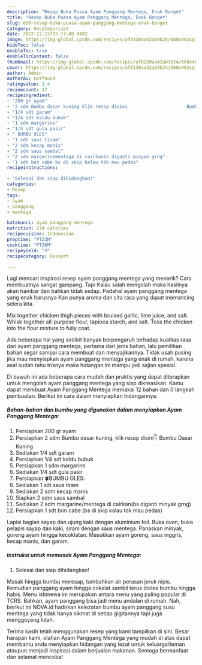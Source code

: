 ```yaml
---
description: "Resep Buka Puasa Ayam Panggang Mentega, Enak Banget"
title: "Resep Buka Puasa Ayam Panggang Mentega, Enak Banget"
slug: 699-resep-buka-puasa-ayam-panggang-mentega-enak-banget
category: Uncategorized
date: 2022-12-15T15:17:49.049Z
image: https://img-global.cpcdn.com/recipes/af8130aa42ab9b24/680x482cq70/ayam-panggang-mentega-foto-resep-utama.jpg
hideToc: false
enableToc: true
enableTocContent: false
thumbnail: https://img-global.cpcdn.com/recipes/af8130aa42ab9b24/680x482cq70/ayam-panggang-mentega-foto-resep-utama.jpg
cover: https://img-global.cpcdn.com/recipes/af8130aa42ab9b24/680x482cq70/ayam-panggang-mentega-foto-resep-utama.jpg
author: Admin
authorAv: notfound
ratingvalue: 3.4
reviewcount: 17
recipeingredient:
- "200 gr ayam"
- "2 sdm Bumbu dasar kuning klik resep disini                      Bumbu Dasar Kuning"
- "1/4 sdt garam"
- "1/4 sdt kaldu bubuk"
- "1 sdm margarine"
- "1/4 sdt gula pasir"
- " BUMBU OLES"
- "1 sdt saus tiram"
- "2 sdm kecap manis"
- "2 sdm saus sambal"
- "2 sdm margarinementega di cairkanbs diganti minyak grng"
- "1 sdt bon cabe bs di skip kalau tdk mau pedas"
recipeinstructions:

- "Selesai dan siap dihidangkan!"
categories:
- Resep
tags:
- ayam
- panggang
- mentega

katakunci: ayam panggang mentega 
nutrition: 274 calories
recipecuisine: Indonesian
preptime: "PT23M"
cooktime: "PT36M"
recipeyield: "3"
recipecategory: Dessert

---
```



Lagi mencari inspirasi resep ayam panggang mentega yang menarik? Cara membuatnya sangat gampang. Tapi Kalau salah mengolah maka hasilnya akan hambar dan bahkan tidak sedap. Padahal ayam panggang mentega yang enak harusnya Kan punya aroma dan cita rasa yang dapat memancing selera kita.


Mix together chicken thigh pieces with bruised garlic, lime juice, and salt. Whisk together all-purpose flour, tapioca starch, and salt. Toss the chicken into the flour mixture to fully coat.

Ada beberapa hal yang sedikit banyak berpengaruh terhadap kualitas rasa dari ayam panggang mentega, pertama dari jenis bahan, lalu pemilihan bahan segar sampai cara membuat dan menyajikannya. Tidak usah pusing jika mau menyiapkan ayam panggang mentega yang enak di rumah, karena asal sudah tahu triknya maka hidangan ini mampu jadi sajian spesial.


Di bawah ini ada beberapa cara mudah dan praktis yang dapat diterapkan untuk mengolah ayam panggang mentega yang siap dikreasikan. Kamu dapat membuat Ayam Panggang Mentega memakai 12 bahan dan 0 langkah pembuatan. Berikut ini cara dalam menyiapkan hidangannya.

<!--inarticleads1-->

##### Bahan-bahan dan bumbu yang digunakan dalam menyiapkan Ayam Panggang Mentega:

1. Persiapkan 200 gr ayam
1. Persiapkan 2 sdm Bumbu dasar kuning, klik resep disini👇                      Bumbu Dasar Kuning
1. Sediakan 1/4 sdt garam
1. Persiapkan 1/4 sdt kaldu bubuk
1. Persiapkan 1 sdm margarine
1. Sediakan 1/4 sdt gula pasir
1. Persiapkan  🍀BUMBU OLES:
1. Sediakan 1 sdt saus tiram
1. Sediakan 2 sdm kecap manis
1. Siapkan 2 sdm saus sambal
1. Sediakan 2 sdm margarine/mentega di cairkan(bs diganti minyak grng)
1. Persiapkan 1 sdt bon cabe (bs di skip kalau tdk mau pedas)


Lapisi bagian sayap dan ujung kaki dengan aluminium foil. Buka oven, buka pelapis sayap dan kaki, siram dengan saus mentega. Panaskan minyak, goreng ayam hingga kecoklatan. Masukkan ayam goreng, saus inggris, kecap manis, dan garam. 

<!--inarticleads2-->

##### Instruksi untuk memasak Ayam Panggang Mentega:


1. Selesai dan siap dihidangkan!

Masak hingga bumbu meresap, tambahkan air perasan jeruk nipis. Kemudian panggang ayam hingga cokelat sambil terus dioles bumbu hingga habis. Menu istimewa ini merupakan antara menu yang paling popular di TCRS. Bahkan, ayam panggang bisa jadi menu andalan di rumah. Nah, berikut ini NOVA.id hadirkan kelezatan bumbu ayam panggang susu mentega yang tidak hanya nikmat di setiap gigitannya tapi juga menggoyang lidah. 

Terima kasih telah menggunakan resep yang kami tampilkan di sini. Besar harapan kami, olahan Ayam Panggang Mentega yang mudah di atas dapat membantu anda menyiapkan hidangan yang lezat untuk keluarga/teman ataupun menjadi inspirasi dalam berjualan makanan. Semoga bermanfaat dan selamat mencoba!
